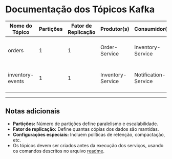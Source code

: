 # Documentação dos Tópicos Kafka

| Nome do Tópico     | Partições | Fator de Replicação | Produtor(s)          | Consumidor(es)           | Descrição                                      | Configurações Especiais           |
|--------------------|-----------|---------------------|----------------------|--------------------------|------------------------------------------------|----------------------------------|
| orders             | 1         | 1                   | Order-Service        | Inventory-Service        | Tópico para envio dos pedidos criados          | retention.ms=604800000 (7 dias)  |
| inventory-events   | 1         | 1                   | Inventory-Service    | Notification-Service     | Eventos de reserva de estoque (sucesso/falha) | cleanup.policy=delete            |

---

## Notas adicionais

- **Partições:** Número de partições define paralelismo e escalabilidade.
- **Fator de replicação:** Define quantas cópias dos dados são mantidas.
- **Configurações especiais:** Incluem políticas de retenção, compactação, etc.
- Os tópicos devem ser criados antes da execução dos serviços, usando os comandos descritos no arquivo [readme](./README.md).

